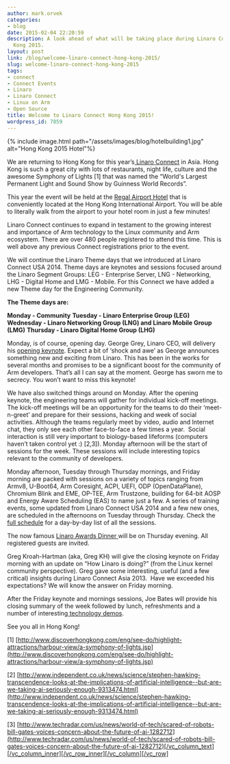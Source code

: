 ```yaml
---
author: mark.orvek
categories:
- blog
date: 2015-02-04 22:20:59
description: A look ahead of what will be taking place during Linaro Connect Hong
  Kong 2015.
layout: post
link: /blog/welcome-linaro-connect-hong-kong-2015/
slug: welcome-linaro-connect-hong-kong-2015
tags:
- connect
- Connect Events
- Linaro
- Linaro Connect
- Linux on Arm
- Open Source
title: Welcome to Linaro Connect Hong Kong 2015!
wordpress_id: 7859
---
```


{% include image.html path="/assets/images/blog/hotelbuilding1.jpg" alt="Hong Kong 2015 Hotel"%}

We are returning to Hong Kong for this year’s[ Linaro Connect](https://connect.linaro.org/hkg15/) in Asia. Hong Kong is such a great city with lots of restaurants, night life, culture and the awesome Symphony of Lights [1] that was named the “World's Largest Permanent Light and Sound Show by Guinness World Records”.

This year the event will be held at the [Regal Airport Hotel](http://www.regalhotel.com/regal-airport-hotel/en/home/home.html) that is conveniently located at the Hong Kong International Airport. You will be able to literally walk from the airport to your hotel room in just a few minutes!

Linaro Connect continues to expand in testament to the growing interest and importance of Arm technology to the Linux community and Arm ecosystem. There are over 480 people registered to attend this time. This is well above any previous Connect registrations prior to the event.

We will continue the Linaro Theme days that we introduced at Linaro Connect USA 2014. Theme days are keynotes and sessions focused around the Linaro Segment Groups: LEG - Enterprise Server, LNG - Networking, LHG - Digital Home and LMG - Mobile. For this Connect we have added a new Theme day for the Engineering Community.

**The Theme days are:**

**Monday - Community**
**Tuesday - Linaro Enterprise Group (LEG)**
**Wednesday - Linaro Networking Group (LNG) and Linaro Mobile Group (LMG)**
**Thursday - Linaro Digital Home Group (LHG)**

Monday, is of course, opening day. George Grey, Linaro CEO, will delivery his [opening keynote](https://connect.linaro.org/resources/hkg15/). Expect a bit of ‘shock and awe’ as George announces something new and exciting from Linaro. This has been in the works for several months and promises to be a significant boost for the community of Arm developers. That’s all I can say at the moment. George has sworn me to secrecy. You won’t want to miss this keynote!

We have also switched things around on Monday. After the opening keynote, the engineering teams will gather for individual kick-off meetings. The kick-off meetings will be an opportunity for the teams to do their ‘meet-n-greet’ and prepare for their sessions, hacking and week of social activities. Although the teams regularly meet by video, audio and Internet chat, they only see each other face-to-face a few times a year.  Social interaction is still very important to biology-based lifeforms (computers haven’t taken control yet :) [2,3]). Monday afternoon will be the start of sessions for the week. These sessions will include interesting topics relevant to the community of developers.

Monday afternoon, Tuesday through Thursday mornings, and Friday morning are packed with sessions on a variety of topics ranging from Armv8, U-Boot64, Arm Coresight, ACPI, UEFI, ODP (OpenDataPlane), Chromium Blink and EME, OP-TEE, Arm Trustzone, building for 64-bit AOSP and Energy Aware Scheduling (EAS) to name just a few. A series of training events, some updated from Linaro Connect USA 2014 and a few new ones, are scheduled in the afternoons on Tuesday through Thursday. Check the [full schedule](https://connect.linaro.org/resources/hkg15/) for a day-by-day list of all the sessions.

The now famous [Linaro Awards Dinner ](https://connect.linaro.org/hkg15/)will be on Thursday evening. All registered guests are invited.

Greg Kroah-Hartman (aka, Greg KH) will give the closing keynote on Friday morning with an update on “How Linaro is doing?” (from the Linux kernel community perspective). Greg gave some interesting, useful (and a few critical) insights during Linaro Connect Asia 2013.  Have we exceeded his expectations? We will know the answer on Friday morning.

After the Friday keynote and mornings sessions, Joe Bates will provide his closing summary of the week followed by lunch, refreshments and a number of interesting[ technology demos](https://connect.linaro.org/hkg15/).

See you all in Hong Kong!

[1] [http://www.discoverhongkong.com/eng/see-do/highlight-attractions/harbour-view/a-symphony-of-lights.jsp](http://www.discoverhongkong.com/eng/see-do/highlight-attractions/harbour-view/a-symphony-of-lights.jsp)

[2] [http://www.independent.co.uk/news/science/stephen-hawking-transcendence-looks-at-the-implications-of-artificial-intelligence--but-are-we-taking-ai-seriously-enough-9313474.html](http://www.independent.co.uk/news/science/stephen-hawking-transcendence-looks-at-the-implications-of-artificial-intelligence--but-are-we-taking-ai-seriously-enough-9313474.html)

[3] [http://www.techradar.com/us/news/world-of-tech/scared-of-robots-bill-gates-voices-concern-about-the-future-of-ai-1282712](http://www.techradar.com/us/news/world-of-tech/scared-of-robots-bill-gates-voices-concern-about-the-future-of-ai-1282712)[/vc_column_text][/vc_column_inner][/vc_row_inner][/vc_column][/vc_row]

